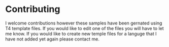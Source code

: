 # Contributing



I welcome contributions however these samples have been gernated using T4 template files.  If you would like to edit one of the files you will have to let me know.
If you would like to create new temple files for a languge that I have not added yet again please contact me.